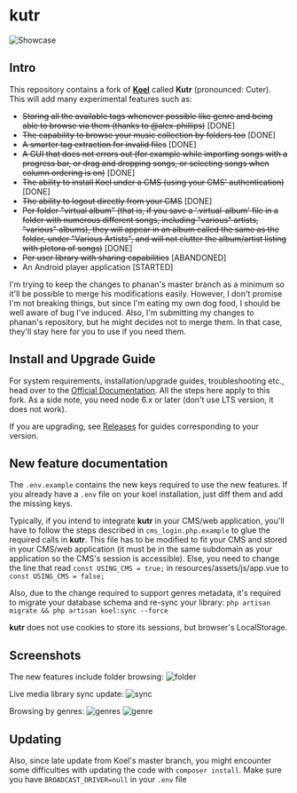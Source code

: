 # kutr 
![Showcase](http://koel.phanan.net/dist/img/showcase.png?2)

## Intro

This repository contains a fork of [**Koel**](http://koel.phanan.net) called **Kutr** (pronounced: Cuter).
This will add many experimental features such as:
- ~~Storing all the available tags whenever possible like genre and being able to browse via them (thanks to @alex-phillips)~~ [DONE]
- ~~The capability to browse your music collection by folders too~~ [DONE]
- ~~A smarter tag extraction for invalid files~~ [DONE]
- ~~A GUI that does not errors out  (for example while importing songs with a progress bar, or drag and dropping songs, or selecting songs when column ordering is on)~~ [DONE]
- ~~The ability to install Koel under a CMS (using your CMS' authentication)~~ [DONE]
- ~~The ability to logout directly from your CMS~~ [DONE]
- ~~Per folder "virtual album" (that is, if you save a '.virtual-album' file in a folder with numerous different songs, including "various" artists, "various" albums), they will appear in an album called the same as the folder, under "Various Artists", and will not clutter the album/artist listing with pletora of songs)~~ [DONE] 
- ~~Per user library with sharing capabilities~~ [ABANDONED] 
- An Android player application [STARTED]

I'm trying to keep the changes to phanan's master branch as a minimum so it'll be possible to merge his modifications easily. However, I don't promise I'm not breaking things, but since I'm eating my own dog food, I should be well aware of bug I've induced.
Also, I'm submitting my changes to phanan's repository, but he might decides not to merge them. In that case, they'll stay here for you to use if you need them.

## Install and Upgrade Guide

For system requirements, installation/upgrade guides, troubleshooting etc., head over to the [Official Documentation](http://koel.phanan.net/docs).
All the steps here apply to this fork.
As a side note, you need node 6.x or later (don't use LTS version, it does not work).

If you are upgrading, see [Releases](https://github.com/phanan/koel/releases) for guides corresponding to your version.

## New feature documentation

The `.env.example` contains the new keys required to use the new features. If you already have a `.env` file on your koel installation, just diff them and add the missing keys.

Typically, if you intend to integrate **kutr** in your CMS/web application, you'll have to follow the steps described in `cms_login.php.example` to glue the required calls in **kutr**. 
This file has to be modified to fit your CMS and stored in your CMS/web application (it must be in the same subdomain as your application so the CMS's session is accessible).
Else, you need to change the line that read `const USING_CMS = true;` in resources/assets/js/app.vue to `const USING_CMS = false;`

Also, due to the change required to support genres metadata, it's required to migrate your database schema and re-sync your library:
`php artisan migrate && php artisan koel:sync --force`

**kutr** does not use cookies to store its sessions, but browser's LocalStorage.

## Screenshots
The new features include folder browsing:
![folder](http://i.imgur.com/M08eb1M.png)

Live media library sync update:
![sync](http://i.imgur.com/4R9rfES.png)

Browsing by genres:
![genres](http://i.imgur.com/MRuOA55.png)
![genre](http://i.imgur.com/0VfW3Tx.png)

## Updating

Also, since late update from Koel's master branch, you might encounter some difficulties with updating the code with `composer install`. 
Make sure you have `BROADCAST_DRIVER=null` in your `.env` file

